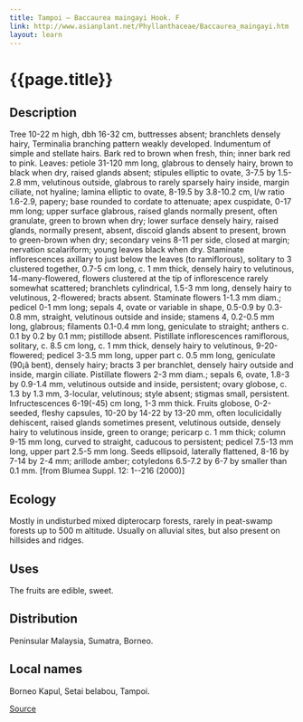 ```yaml
---
title: Tampoi – Baccaurea maingayi Hook. F
link: http://www.asianplant.net/Phyllanthaceae/Baccaurea_maingayi.htm
layout: learn
---
```

# {{page.title}}

## Description
Tree 10-22 m high, dbh 16-32 cm, buttresses absent; branchlets densely hairy, Terminalia branching pattern weakly developed. Indumentum of simple and stellate hairs. Bark red to brown when fresh, thin; inner bark red to pink. Leaves: petiole 31-120 mm long, glabrous to densely hairy, brown to black when dry, raised glands absent; stipules elliptic to ovate, 3-7.5 by 1.5-2.8 mm, velutinous outside, glabrous to rarely sparsely hairy inside, margin ciliate, not hyaline; lamina elliptic to ovate, 8-19.5 by 3.8-10.2 cm, l/w ratio 1.6-2.9, papery; base rounded to cordate to attenuate; apex cuspidate, 0-17 mm long; upper surface glabrous, raised glands normally present, often granulate, green to brown when dry; lower surface densely hairy, raised glands, normally present, absent, discoid glands absent to present, brown to green-brown when dry; secondary veins 8-11 per side, closed at margin; nervation scalariform; young leaves black when dry. Staminate inflorescences axillary to just below the leaves (to ramiflorous), solitary to 3 clustered together, 0.7-5 cm long, c. 1 mm thick, densely hairy to velutinous, 14-many-flowered, flowers clustered at the tip of inflorescence rarely somewhat scattered; branchlets cylindrical, 1.5-3 mm long, densely hairy to velutinous, 2-flowered; bracts absent. Staminate flowers 1-1.3 mm diam.; pedicel 0-1 mm long; sepals 4, ovate or variable in shape, 0.5-0.9 by 0.3-0.8 mm, straight, velutinous outside and inside; stamens 4, 0.2-0.5 mm long, glabrous; filaments 0.1-0.4 mm long, geniculate to straight; anthers c. 0.1 by 0.2 by 0.1 mm; pistillode absent. Pistillate inflorescences ramiflorous, solitary, c. 8.5 cm long, c. 1 mm thick, densely hairy to velutinous, 9-20-flowered; pedicel 3-3.5 mm long, upper part c. 0.5 mm long, geniculate (90¡ã bent), densely hairy; bracts 3 per branchlet, densely hairy outside and inside, margin ciliate. Pistillate flowers 2-3 mm diam.; sepals 6, ovate, 1.8-3 by 0.9-1.4 mm, velutinous outside and inside, persistent; ovary globose, c. 1.3 by 1.3 mm, 3-locular, velutinous; style absent; stigmas small, persistent. Infructescences 6-19(-45) cm long, 1-3 mm thick. Fruits globose, 0-2-seeded, fleshy capsules, 10-20 by 14-22 by 13-20 mm, often loculicidally dehiscent, raised glands sometimes present, velutinous outside, densely hairy to velutinous inside, green to orange; pericarp c. 1 mm thick; column 9-15 mm long, curved to straight, caducous to persistent; pedicel 7.5-13 mm long, upper part 2.5-5 mm long. Seeds ellipsoid, laterally flattened, 8-16 by 7-14 by 2-4 mm; arillode amber; cotyledons 6.5-7.2 by 6-7 by smaller than 0.1 mm. [from Blumea Suppl. 12: 1--216 (2000)]

## Ecology
Mostly in undisturbed mixed dipterocarp forests, rarely in peat-swamp forests up to 500 m altitude. Usually on alluvial sites, but also present on hillsides and ridges.

## Uses
The fruits are edible, sweet.

## Distribution
Peninsular Malaysia, Sumatra, Borneo.

## Local names
Borneo Kapul, Setai belabou, Tampoi.

[Source](page.link)
